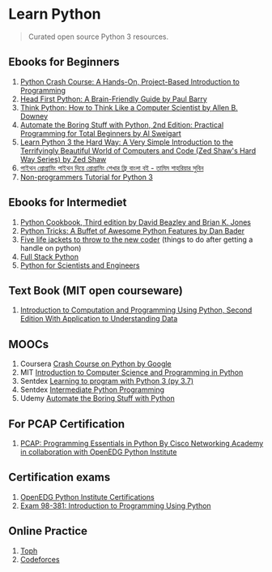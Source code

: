 # Learn Python

>Curated open source Python 3 resources.

## Ebooks for Beginners

1. [Python Crash Course: A Hands-On, Project-Based Introduction to Programming](https://drive.google.com/open?id=1NdFdBT6O-UX5j73jtBtAj76YmFhKPrTd)
2. [Head First Python: A Brain-Friendly Guide by Paul Barry](https://drive.google.com/open?id=1gCGrrFCLXzLj8Uv9nxBHUwfV8IZGVXqI)
3. [Think Python: How to Think Like a Computer Scientist by Allen B. Downey](https://greenteapress.com/wp/think-python-2e/)
4. [Automate the Boring Stuff with Python, 2nd Edition: Practical Programming for Total Beginners by Al Sweigart](https://automatetheboringstuff.com)
5. [Learn Python 3 the Hard Way: A Very Simple Introduction to the Terrifyingly Beautiful World of Computers and Code (Zed Shaw's Hard Way Series)
by Zed Shaw ](https://drive.google.com/open?id=1NIT3r3x0jQMrGM0qYqiZMlaE6gg7cBQJ)
6. [পাইথন প্রোগ্রামিং পাইথন দিয়ে প্রোগ্রামিং শেখার ফ্রি বাংলা বই - তামিম শাহরিয়ার সুবিন](http://pybook.subeen.com/%e0%a6%b2%e0%a7%87%e0%a6%96%e0%a6%95-%e0%a6%aa%e0%a6%b0%e0%a6%bf%e0%a6%9a%e0%a6%bf%e0%a6%a4%e0%a6%bf/)
7. [Non-programmers Tutorial for Python 3](https://en.wikibooks.org/wiki/Non-Programmer%27s_Tutorial_for_Python_3)

## Ebooks for Intermediet

1. [Python Cookbook, Third edition by David Beazley and Brian K. Jones](https://drive.google.com/open?id=1-MLMxkKd028kFQ2rjWIwFsdJC_u9mH4u)
2. [Python Tricks: A Buffet of Awesome Python Features
by Dan Bader](https://drive.google.com/open?id=1_noKpcCzXTuhcAXDkmOrBHe-zwWS8Sjc)
3. [Five life jackets to throw to the new coder](http://newcoder.io) (things to do after getting a handle on python)
4. [Full Stack Python](https://www.fullstackpython.com)
5. [Python for Scientists and Engineers](https://www.pythonforengineers.com/python-for-scientists-and-engineers/)

## Text Book (MIT open courseware)

1. [Introduction to Computation and Programming Using Python, Second Edition With Application to Understanding Data](https://drive.google.com/open?id=19yej_FsWr_QWwC2t22XfCHwRluD-Ptac)

## MOOCs

1. Coursera [Crash Course on Python by Google](https://www.coursera.org/learn/python-crash-course)
2. MIT [Introduction to Computer Science and Programming in Python](https://ocw.mit.edu/courses/electrical-engineering-and-computer-science/6-0001-introduction-to-computer-science-and-programming-in-python-fall-2016/index.htm)
3. Sentdex [Learning to program with Python 3 (py 3.7)](https://www.youtube.com/playlist?list=PLQVvvaa0QuDeAams7fkdcwOGBpGdHpXln)
4. Sentdex [Intermediate Python Programming](https://www.youtube.com/playlist?list=PLQVvvaa0QuDfju7ADVp5W1GF9jVhjbX-_)
5. Udemy [Automate the Boring Stuff with Python](https://www.udemy.com/course/automate/)

## For PCAP Certification

1. [PCAP: Programming Essentials in Python By Cisco Networking Academy in collaboration with OpenEDG Python Institute](https://www.netacad.com/courses/programming/pcap-programming-essentials-python)

## Certification exams

1. [OpenEDG Python Institute Certifications](https://pythoninstitute.org/certification/)
2. [Exam 98-381: Introduction to Programming Using Python](https://www.microsoft.com/en-us/learning/exam-98-381.aspx)

## Online Practice

1. [Toph](https://toph.co/)
2. [Codeforces](https://codeforces.com/)
